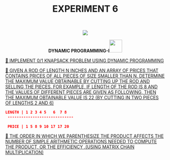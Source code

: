 <h1 align="center">EXPERIMENT 6</h1>
<!-- PROJECT LOGO -->
<br />
<p align="center">
  <a href="https://github.com/DHANOLA/CLASS-NOTIX/edit/root/SEMESTER%203/DESIGN%20AND%20ANALYSIS%20OF%20ALGORITHMS%20LAB/EXPERIMENT%206">
    <img src="https://media.giphy.com/media/3o85xxHriUi8INnaco/giphy.gif" >
  </a>

  

  <p align="center">
  <b>  DYNAMIC PROGRAMMING-I<img src="https://media.giphy.com/media/Z1Exz24FbX3Ko/giphy.gif" width="40" height="40" /></b>
    <br />
   
  </p>
</p>



   <a href="https://github.com/DHANOLA/CLASS-NOTIX/blob/root/SEMESTER%203/DESIGN%20AND%20ANALYSIS%20OF%20ALGORITHMS%20LAB/EXPERIMENT%206/QUESTION 1.cpp" style="color: ">💖 IMPLEMENT 0/1 KNAPSACK PROBLEM USING DYNAMIC PROGRAMMING</a><br />


<a href="https://github.com/DHANOLA/CLASS-NOTIX/blob/root/SEMESTER%203/DESIGN%20AND%20ANALYSIS%20OF%20ALGORITHMS%20LAB/EXPERIMENT%206/QUESTION 2.cpp" style="color: ">💖 GIVEN A ROD OF LENGTH N INCHES AND AN ARRAY OF PRICES THAT CONTAINS PRICES OF ALL PIECES OF SIZE SMALLER THAN N. DETERMINE THE MAXIMUM VALUE OBTAINABLE BY CUTTING UP THE ROD AND SELLING THE PIECES. FOR EXAMPLE, IF LENGTH OF THE ROD IS 8 AND THE VALUES OF DIFFERENT
PIECES ARE GIVEN AS FOLLOWING, THEN THE MAXIMUM OBTAINABLE VALUE IS 22 (BY CUTTING IN TWO PIECES OF LENGTHS 2 AND 6)</a><br /> 
```json
LENGTH | 1 2 3 4 5   6  7 8
 -----------------------------
 
 PRICE | 1 5 8 9 10 17 17 20
```
<a href="https://github.com/DHANOLA/CLASS-NOTIX/blob/root/SEMESTER%203/DESIGN%20AND%20ANALYSIS%20OF%20ALGORITHMS%20LAB/EXPERIMENT%206/QUESTION 3.cpp" style="color: ">💖 THE ORDER IN WHICH WE PARENTHESIZE THE PRODUCT AFFECTS THE NUMBER OF SIMPLE ARITHMETIC OPERATIONS NEEDED TO COMPUTE THE PRODUCT, OR THE EFFICIENCY .(USING MATRIX CHAIN MULTIPLICATION)</a><br />




